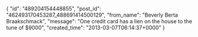  {
   "id": "489204154448855",
   "post_id": "462493170453287_488691414500129",
   "from_name": "Beverly Berta Braakschmack",
   "message": "One credit card has a lien on the house to the tune of $9000",
   "created_time": "2013-03-07T06:14:37+0000"
 }
